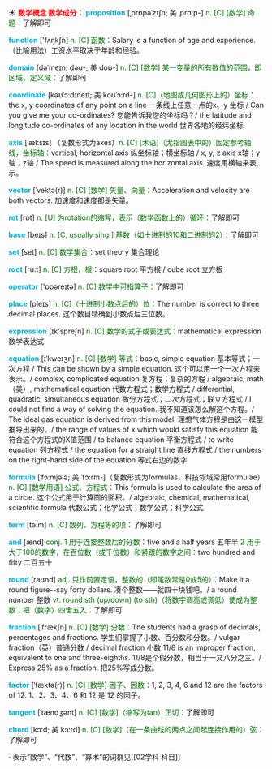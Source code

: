 ☀ <font color="red">**数学概念 数学成分：**</font>
<font color="sky blue">**proposition**</font> [ˌprɒpəˈzɪʃn; 美 ˌprɑ:p-]
<font color="rgb(227, 108, 9)">n. [C] [数学] 命题：</font>了解即可

<font color="sky blue">**function**</font> ['fʌŋkʃn] 
<font color="rgb(227, 108, 9)">n. [C] 函数：</font>Salary is a function of age and experience.（比喻用法）工资水平取决于年龄和经验。
           
<font color="sky blue">**domain**</font> [dəˈmeɪn; dəʊ-; 美 doʊ-]
<font color="rgb(227, 108, 9)">n. [C] [数学] 某一变量的所有数值的范围，即区域、定义域：</font>了解即可           

<font color="sky blue">**coordinate**</font> [kəʊˈɔ:dɪneɪt; 美 koʊˈɔ:rd-]
<font color="rgb(227, 108, 9)">n. [C]（地图或几何图形上的）坐标：</font>the x, y coordinates of any point on a line 一条线上任意一点的x、y 坐标 / Can you give me your co-ordinates? 您能告诉我您的坐标吗？/ the latitude and longitude co-ordinates of any location in the world 世界各地的经纬坐标          
          
<font color="sky blue">**axis**</font> [ˈæksɪs]
（复数形式为axes）<font color="rgb(227, 108, 9)">n. [C] [术语]（尤指图表中的）固定参考轴线，坐标轴：</font>vertical, horizontal axis 纵坐标轴；横坐标轴 / x, y, z axis x轴；y轴；z轴 / The speed is measured along the horizontal axis. 速度用横轴来表示。
 
<font color="sky blue">**vector**</font> [ˈvektə(r)]
<font color="rgb(227, 108, 9)">n. [C] [数学] 矢量、向量：</font>Acceleration and velocity are both vectors. 加速度和速度都是矢量。

<font color="sky blue">**rot**</font> [rɒt] 
<font color="rgb(227, 108, 9)">n. [U] 为rotation的缩写，表示（数学函数上的）循环：</font>了解即可

<font color="sky blue">**base**</font> [beɪs] 
<font color="rgb(227, 108, 9)">n. [C, usually sing.] 基数（如十进制的10和二进制的2）：</font>了解即可

<font color="sky blue">**set**</font> [set] 
<font color="rgb(227, 108, 9)">n. [C] 数学集合：</font>set theory 集合理论

<font color="sky blue">**root**</font> [ru:t] 
<font color="rgb(227, 108, 9)">n. [C] 方根，根：</font>square root 平方根 / cube root 立方根

<font color="sky blue">**operator**</font> ['ɒpəreɪtə] 
<font color="rgb(227, 108, 9)">n. [C] 数学中可指算子：</font>了解即可

<font color="sky blue">**place**</font> [pleɪs] 
<font color="rgb(227, 108, 9)">n. [C]（十进制小数点后的）位：</font>The number is correct to three decimal places. 这个数目精确到小数点后三位数。

<font color="sky blue">**expression**</font> [ɪk'spreʃn] 
<font color="rgb(227, 108, 9)">n. [C] 数学的式子或表达式：</font>mathematical expression 数学表达式
               
<font color="sky blue">**equation**</font> [ɪˈkweɪʒn]
<font color="rgb(227, 108, 9)">n. [C] [数学] 等式：</font>basic, simple equation 基本等式；一次方程 / This can be shown by a simple equation. 这个可以用一个一次方程来表示。/ complex, complicated equation 复方程；复杂的方程 / algebraic, math（美）, mathematical equation 代数方程式；数学方程式 / differential, quadratic, simultaneous equation 微分方程式；二次方程式；联立方程式 / I could not find a way of solving the equation. 我不知道该怎么解这个方程。/ The ideal gas equation is derived from this model. 理想气体方程是由这一模型推导出来的。/ the range of values of x which would satisfy this equation 能符合这个方程式的X值范围 / to balance equation 平衡方程式 / to write equation 列方程式 / the equation for a straight line 直线方程式 / the numbers on the right-hand side of the equation 等式右边的数字

<font color="sky blue">**formula**</font> [ˈfɔ:mjələ; 美 ˈfɔ:rm-]（复数形式为formulas，科技领域常用formulae）
<font color="rgb(227, 108, 9)">n. [C] [数学用语] 公式、方程式：</font>This formula is used to calculate the area of a circle. 这个公式用于计算圆的面积。/ algebraic, chemical, mathematical, scientific formula 代数公式；化学公式；数学公式；科学公式

<font color="sky blue">**term**</font> [tə:m] 
<font color="rgb(227, 108, 9)">n. [C] 数列、方程等的项：</font>了解即可

<font color="sky blue">**and**</font> [ænd] 
<font color="rgb(227, 108, 9)">conj. 1 用于连接整数后的分数：</font>five and a half years 五年半 <font color="rgb(227, 108, 9)">2 用于大于100的数字，在百位数（或千位数）和紧跟的数字之间：</font>two hundred and fifty 二百五十

<font color="sky blue">**round**</font> [raʊnd] 
<font color="rgb(227, 108, 9)">adj. 只作前置定语，整数的（即尾数常是0或5的）：</font>Make it a round figure--say forty dollars. 凑个整数——就四十块钱吧。/ a round number 整数 <font color="rgb(227, 108, 9)">vt. round sth (up/down) (to sth)（将数字调高或调低）使成为整数；把（数字）四舍五入：</font>了解即可
               
<font color="sky blue">**fraction**</font> [ˈfrækʃn]
<font color="rgb(227, 108, 9)">n. [C] [数学] 分数：</font>The students had a grasp of decimals, percentages and fractions. 学生们掌握了小数、百分数和分数。/ vulgar fraction（英）普通分数 / decimal fraction 小数 11/8 is an improper fraction, equivalent to one and three-eighths. 11/8是个假分数，相当于一又八分之三。/ Express 25% as a fraction. 把25%写成分数。       
           
<font color="sky blue">**factor**</font> [ˈfæktə(r)]
<font color="rgb(227, 108, 9)">n. [C] [数学] 因子、因数：</font>1, 2, 3, 4, 6 and 12 are the factors of 12. 1、2、3、4、6 和 12 是 12 的因子。

<font color="sky blue">**tangent**</font> [ˈtændʒənt]
<font color="rgb(227, 108, 9)">n. [C] [数学]（缩写为tan）正切：</font>了解即可
           
<font color="sky blue">**chord**</font> [kɔ:d; 美 kɔ:rd]
<font color="rgb(227, 108, 9)">n. [C] [数学]（在一条曲线的两点之间起连接作用的）弦：</font>了解即可

· 表示“数学”、“代数”、“算术”的词群见[[02学科 科目]]
